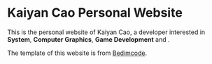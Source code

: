 # Kaiyan Cao Personal Website
This is the personal website of Kaiyan Cao, a developer interested in <strong>System</strong>, <strong>Computer Graphics</strong>, <strong>Game Development</strong> and .

The template of this website is from [Bedimcode](https://github.com/bedimcode/portfolio-responsive-complete).
